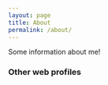 ```yaml
---
layout: page
title: About
permalink: /about/
---
```


Some information about me!

### Other web profiles

